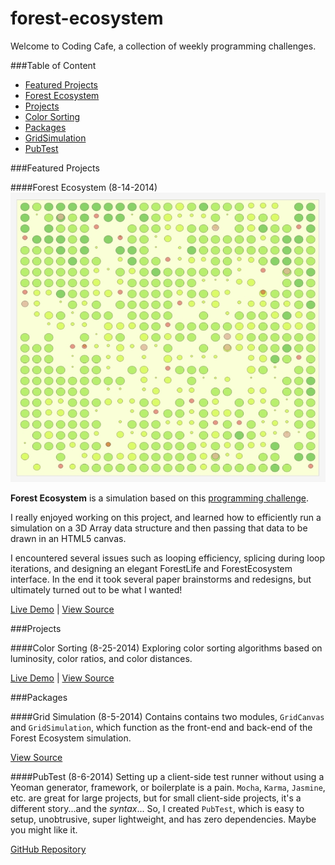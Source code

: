 forest-ecosystem
================

Welcome to Coding Cafe, a collection of weekly programming challenges.

###Table of Content
 * [Featured Projects](https://github.com/codenameyau/coding-cafe#featured-projects)
  * [Forest Ecosystem](https://github.com/codenameyau/coding-cafe#forest-ecosystem-8-14-2014)
 * [Projects](https://github.com/codenameyau/coding-cafe#featured-projects)
  * [Color Sorting](https://github.com/codenameyau/coding-cafe#color-sorting-8-25-2014)
 * [Packages](https://github.com/codenameyau/coding-cafe#packages)
  * [GridSimulation](https://github.com/codenameyau/coding-cafe#grid-simulation-8-5-2014)
  * [PubTest](https://github.com/codenameyau/coding-cafe#pubtest-8-6-2014)


###Featured Projects

####Forest Ecosystem (8-14-2014)
![Screenshot of forest ecosystem](https://raw.githubusercontent.com/codenameyau/coding-cafe/master/screenshot/forest-ecosystem.jpg)

**Forest Ecosystem** is a simulation based on this
[programming challenge](http://codegolf.stackexchange.com/q/35322/30051).

I really enjoyed working on this project, and learned how to efficiently run a simulation
on a 3D Array data structure and then passing that data to be drawn in an HTML5 canvas.

I encountered several issues such as looping efficiency, splicing during loop iterations,
and designing an elegant ForestLife and ForestEcosystem interface. In the end it took several
paper brainstorms and redesigns, but ultimately turned out to be what I wanted!

[Live Demo](https://codenameyau.github.io/coding-cafe/simulation/forest-ecosystem/) |
[View Source](https://github.com/codenameyau/coding-cafe/tree/master/public/simulation/forest-ecosystem)

###Projects

####Color Sorting (8-25-2014)
Exploring color sorting algorithms based on luminosity, color ratios, and color distances.

[Live Demo](https://codenameyau.github.io/coding-cafe/algorithm/color-sorting/) |
[View Source](https://github.com/codenameyau/coding-cafe/tree/master/public/algorithm/color-sorting)

###Packages

####Grid Simulation (8-5-2014)
Contains contains two modules, `GridCanvas` and `GridSimulation`, which
function as the front-end and back-end of the Forest Ecosystem simulation.

[View Source](https://github.com/codenameyau/coding-cafe/blob/master/public/package/gridsimulation.js)

####PubTest (8-6-2014)
Setting up a client-side test runner without using a Yeoman generator, framework, or boilerplate is
a pain. `Mocha`, `Karma`, `Jasmine`, etc. are great for large projects, but for small client-side projects,
it's a different story...and the *syntax*... So, I created `PubTest`, which is easy to setup, unobtrusive,
super lightweight, and has zero dependencies. Maybe you might like it.

[GitHub Repository](https://github.com/codenameyau/pubtest)
